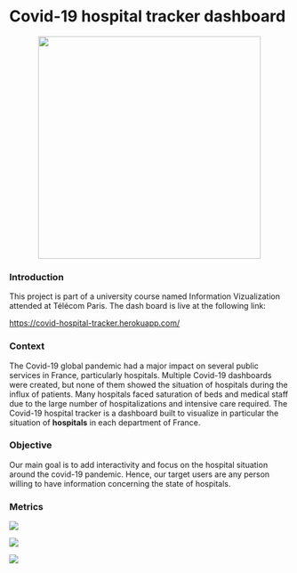 # Covid-19 hospital tracker dashboard

<p align="center"><img src="https://static.vecteezy.com/system/resources/previews/000/535/535/non_2x/medical-concept-with-doctor-and-patient-in-flat-cartoon-on-hospital-hall-vector.jpg" width="400"></img></p>

### Introduction

This project is part of a university course named Information Vizualization attended at Télécom Paris. The dash board is live at the following link:

https://covid-hospital-tracker.herokuapp.com/

### Context

The Covid-19 global pandemic had a major impact on several public services in France, particularly hospitals. Multiple Covid-19 dashboards were created, but none of them showed the situation of hospitals during the influx of patients. Many hospitals faced saturation of beds and medical staff due to the large number of hospitalizations and intensive care required. The Covid-19 hospital tracker is a dashboard built to visualize in particular the situation of **hospitals** in each department of France.

### Objective

Our main goal is to add interactivity and focus on the hospital situation around the covid-19 pandemic. Hence, our target users are any person willing to have information concerning the state of hospitals.

### Metrics

<img src="https://github.com/savoga/covid-dashboard/blob/master/img/hosp_rate.png"></img>

<img src="https://github.com/savoga/covid-dashboard/blob/master/img/hosp_rate_int_care.png "></img>

<img src="https://github.com/savoga/covid-dashboard/blob/master/img/medical_staff_saturation.png"></img>
